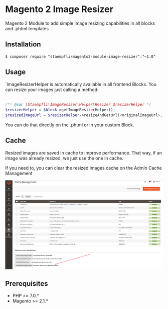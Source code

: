 # Magento 2 Image Resizer

Magento 2 Module to add simple image resizing capabilities in all blocks and .phtml templates

## Installation

```
$ composer require "staempfli/magento2-module-image-resizer":"~1.0"
```

## Usage

`ImageResizerHelper is automatically available in all frontend Blocks. 
You can resize your images just calling a method:

```php

/** @var \Staempfli\ImageResizer\Helper\Resizer $resizerHelper */
$resizerHelper = $block->getImageResizerHelper();
$resizedImageUrl = $resizerHelper->resizeAndGetUrl(<originalImageUrl>, $width, $height, [$resizeSettings]); 

```

You can do that directly on the .phtml or in your custom Block.

## Cache

Resized images are saved in cache to improve performance. That way, if an image was already resized, we just use the one in cache.

If you need to, you can clear the resized images cache on the Admin Cache Management

![Admin Clear Resized Images Cache](docs/img/admin-clear-cache.png "Clear Resized Images Cache")

## Prerequisites

- PHP >= 7.0.*
- Magento >= 2.1.*

